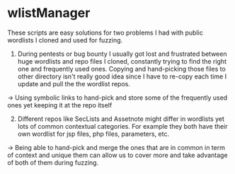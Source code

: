 # wlistManager
These scripts are easy solutions for two problems I had with public wordlists I cloned and used for fuzzing.

1. During pentests or bug bounty I usually got lost and frustrated between huge wordlists and repo files I cloned, constantly trying to find the right one and frequently used ones. Copying and hand-picking those files to other directory isn't really good idea since I have to re-copy each time I update and pull the the wordlist repos.

-> Using symbolic links to hand-pick and store some of the frequently used ones yet keeping it at the repo itself

2. Different repos like SecLists and Assetnote might differ in wordlists yet lots of common contextual categories. For example they both have their own wordlist for jsp files, php files, parameters, etc.

-> Being able to hand-pick and merge the ones that are in common in term of context and unique them can allow us to cover more and take advantage of both of them during fuzzing.

